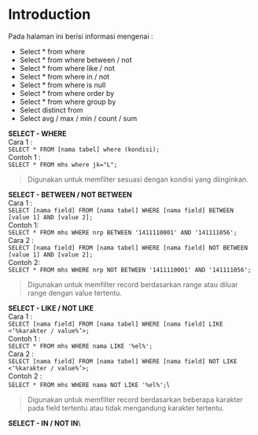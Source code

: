 # Introduction
Pada halaman ini berisi informasi mengenai :
- Select * from where
- Select * from where between / not
- Select * from where like / not
- Select * from where in / not
- Select * from where is null
- Select * from where order by
- Select * from where group by
- Select distinct from
- Select avg / max / min / count / sum

**SELECT - WHERE**\
Cara 1 :\
`SELECT * FROM [nama tabel] where (kondisi);`\
Contoh 1 :\
`SELECT * FROM mhs where jk="L";`

> Digunakan untuk memfilter sesuasi dengan kondisi yang diinginkan.

**SELECT - BETWEEN / NOT BETWEEN**\
Cara 1 :\
`SELECT [nama field] FROM [nama tabel] WHERE [nama field] BETWEEN [value 1] AND [value 2];`\
Contoh 1:\
`SELECT * FROM mhs WHERE nrp BETWEEN '1411110001' AND '141111056';`\
Cara 2 :\
`SELECT [nama field] FROM [nama tabel] WHERE [nama field] NOT BETWEEN [value 1] AND [value 2];`\
Contoh 2:\
`SELECT * FROM mhs WHERE nrp NOT BETWEEN '1411110001' AND '141111056';`

> Digunakan untuk memfilter record berdasarkan range atau diluar range dengan value tertentu.

**SELECT - LIKE / NOT LIKE**\
Cara 1 :\
`SELECT [nama field] FROM [nama tabel] WHERE [nama field] LIKE <‘%karakter / value%’>;`\
Contoh 1 :\
`SELECT * FROM mhs WHERE nama LIKE '%el%';`\
Cara 2 :\
`SELECT [nama field] FROM [nama tabel] WHERE [nama field] NOT LIKE <‘%karakter / value%’>;`\
Contoh 2 :\
`SELECT * FROM mhs WHERE nama NOT LIKE '%el%';`\

> Digunakan untuk memfilter record berdasarkan beberapa karakter pada field tertentu atau tidak mengandung karakter tertentu.

**SELECT - IN / NOT IN**\
